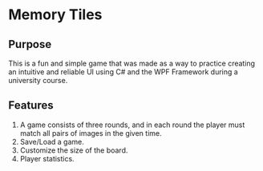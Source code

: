 # Memory Tiles

## Purpose

This is a fun and simple game that was made as a way to practice creating an intuitive and reliable UI using C# and the WPF Framework during a university course.

## Features

1. A game consists of three rounds, and in each round the player must match all pairs of images in the given time.
2. Save/Load a game.
3. Customize the size of the board.
4. Player statistics.
 
